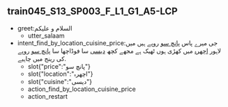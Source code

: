 ## train045_S13_SP003_F_L1_G1_A5-LCP
* greet:السلام و علیکم
	- utter_salaam
* intent_find_by_location_cuisine_price:جی میرے پاس [پانچ سو](price) روپے ہیں میں لاہور [اچھرہ](location) میں کھڑی ہوں ٹھیک ہے مجھے کچھ [دیسی](cuisine) سا فوڈاچھا سا [پانچ سو](price) روپے کی رینج میں چاہیے.
	- slot{"price":"پانچ سو"}
	- slot{"location":"اچھرہ"}
	- slot{"cuisine":"دیسی"}
	- action_find_by_location_cuisine_price
	- action_restart